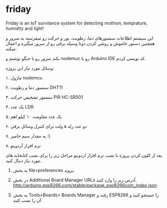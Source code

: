 # friday
Friday is an IoT survilance system for detecting mothion, temprature, humidity and light!

این سیستم اطلاعات سنسورهای دما، رطوبت، نور و حرکت رو میفرسته به سرور و همچنین دستور خاموش و روشن کردن دوتا وسیله برقی رو از سرور میگیره و اعمال میکنه.

بکند سرور رو با جنگو نوشتم و nodemuc رو با Arduino IDE  کد نویسی کردم.

وسائل مورد نیاز این پروژه:

۱. ماژول nodemcu

۲. سنسور دما و رطوبت DHT11

۳. سنسور تشخیص حرکت PIR HC-SR501

۴. یک عدد LDR

۵. یک عدد مقاومت ۱۰ کیلو اهم

۶. دو عدد رله ۵ ولت برای کنترل وسائل برقی

۷. یه مقدار سیم جامپر :)

۸. نرم افزار آردوینو

بعد از کلون کردن پروژه با نصب نرم افزار اردوینو مراحل زیر را برای نصب کتابخانه های مورد نیاز دنبال کنید.


1.  به بخش file>preferences بروید. 

2. در بخش Additional Board Manager URLs آدرس زیر را وارد کنید. http://arduino.esp8266.com/stable/package_esp8266com_index.json

3. به بخش Tools>Boards> Boards Manager رفته و ESP8266 را جستجو کنید و آن را نصب کنید. 

